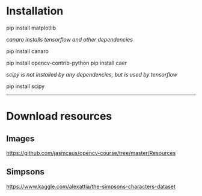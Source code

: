 # Installation

pip install matplotlib

*canaro installs tensorflow and other dependencies*

pip install canaro

pip install opencv-contrib-python
pip install caer

*scipy is not installed by any dependencies, but is used by tensorflow*

pip install scipy
___

# Download resources

## Images
https://github.com/jasmcaus/opencv-course/tree/master/Resources


## Simpsons
https://www.kaggle.com/alexattia/the-simpsons-characters-dataset

